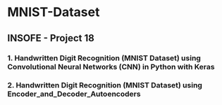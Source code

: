 # MNIST-Dataset

## INSOFE - Project 18

### 1. Handwritten Digit Recognition (MNIST Dataset) using Convolutional Neural Networks (CNN) in Python with Keras

### 2. Handwritten Digit Recognition (MNIST Dataset) using Encoder_and_Decoder_Autoencoders
